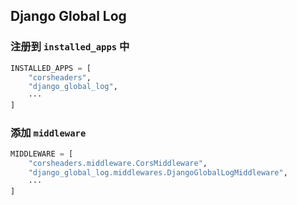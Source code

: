 ## Django Global Log

### 注册到 `installed_apps` 中

```python
INSTALLED_APPS = [
    "corsheaders",
    "django_global_log",
    ···
]
```

### 添加 `middleware`

```python
MIDDLEWARE = [
    "corsheaders.middleware.CorsMiddleware",
    "django_global_log.middlewares.DjangoGlobalLogMiddleware",
    ···
]
```
